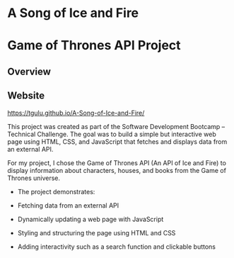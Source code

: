 # A Song of Ice and Fire

# Game of Thrones API Project

## Overview

## Website

https://tgulu.github.io/A-Song-of-Ice-and-Fire/

This project was created as part of the Software Development Bootcamp – Technical Challenge. The goal was to build a simple but interactive web page using HTML, CSS, and JavaScript that fetches and displays data from an external API.

For my project, I chose the Game of Thrones API (An API of Ice and Fire) to display information about characters, houses, and books from the Game of Thrones universe.

- The project demonstrates:

- Fetching data from an external API

- Dynamically updating a web page with JavaScript

- Styling and structuring the page using HTML and CSS

- Adding interactivity such as a search function and clickable buttons
